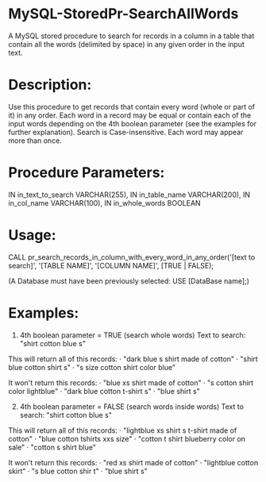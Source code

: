 # MySQL-StoredPr-SearchAllWords
A MySQL stored procedure to search for records in a column in a table that contain all the words (delimited by space) in any given order in the input text.

# Description:
Use this procedure to get records that contain every word (whole or part of it) in any order. Each word in a record may be equal or contain each of the input words depending on the 4th boolean parameter (see the examples for further explanation). Search is Case-insensitive. Each word may appear more than once.

# Procedure Parameters:
IN in_text_to_search VARCHAR(255),
IN in_table_name VARCHAR(200),
IN in_col_name VARCHAR(100),
IN in_whole_words BOOLEAN

# Usage:
CALL pr_search_records_in_column_with_every_word_in_any_order('[text to search]', '[TABLE NAME]', '[COLUMN NAME]', [TRUE | FALSE);

(A Database must have been previously selected:
USE [DataBase name];)

# Examples:
1) 4th boolean parameter = TRUE (search whole words)
Text to search: "shirt cotton blue s"

This will return all of this records:
· "dark blue s shirt made of cotton"
· "shirt blue cotton shirt s"
· "s size cotton shirt color blue"

It won't return this records:
· "blue xs shirt made of cotton"
· "s cotton shirt color lightblue"
· "dark blue cotton t-shirt s"
· "blue shirt s"

2) 4th boolean parameter = FALSE (search words inside words)
Text to search: "shirt cotton blue s"

This will return all of this records:
· "lightblue xs shirt s t-shirt made of cotton"
· "blue cotton tshirts xxs size"
· "cotton t shirt blueberry color on sale"
· "cotton s shirt blue"

It won't return this records:
· "red xs shirt made of cotton"
· "lightblue cotton skirt"
· "s blue cotton shir t"
· "blue shirt s"
